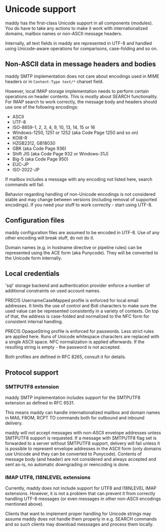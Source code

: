# Unicode support

maddy has the first-class Unicode support in all components (modules). You do
have to take any actions to make it work with internationalized domains,
mailbox names or non-ASCII message headers.

Internally, all text fields in maddy are represented in UTF-8 and handled using
Unicode-aware operations for comparisons, case-folding and so on.

## Non-ASCII data in message headers and bodies

maddy SMTP implementation does not care about encodings used in MIME headers or
in `Content-Type text/*` charset field.

However, local IMAP storage implementation needs to perform certain operations
on header contents. This is mostly about SEARCH functionality. For IMAP search
to work correctly, the message body and headers should use one of the following
encodings:

- ASCII
- UTF-8
- ISO-8859-1, 2, 3, 4, 9, 10, 13, 14, 15 or 16
- Windows-1250, 1251 or 1252 (aka Code Page 1250 and so on)
- KOI8-R
- HZGB2312, GB18030
- GBK (aka Code Page 936)
- Shift JIS (aka Code Page 932 or Windows-31J)
- Big-5 (aka Code Page 950)
- EUC-JP
- ISO-2022-JP

If mailbox includes a message with any encoding not listed here, search
commands will fail.

Behavior regarding handling of non-Unicode encodings is not considered stable
and may change between versions (including removal of supported encodings). If
you need your stuff to work correctly - start using UTF-8.

## Configuration files

maddy configuration files are assumed to be encoded in UTF-8. Use of any other
encoding will break stuff, do not do it.

Domain names (e.g. in hostname directive or pipeline rules) can be represented
using the ACE form (aka Punycode). They will be converted to the Unicode form
internally.

## Local credentials

'sql' storage backend and authentication provider enforce a number of additional
constraints on used account names.

PRECIS UsernameCaseMapped profile is enforced for local email addresses.
It limits the use of control and Bidi characters to make sure the used value
can be represented consistently in a variety of contexts. On top of that, the
address is case-folded and normalized to the NFC form for consistent internal
handling.

PRECIS OpaqueString profile is enforced for passwords. Less strict rules are
applied here. Runs of Unicode whitespace characters are replaced with a single
ASCII space. NFC normalization is applied afterwards. If the resulting string
is empty - the password is not accepted.

Both profiles are defined in RFC 8265, consult it for details.

## Protocol support

### SMTPUTF8 extension

maddy SMTP implementation includes support for the SMTPUTF8 extension as
defined in RFC 6531.

This means maddy can handle internationalized mailbox and domain names in MAIL
FROM, RCPT TO commands both for outbound and inbound delivery.

maddy will not accept messages with non-ASCII envelope addresses unless
SMTPUTF8 support is requested. If a message with SMTPUTF8 flag set is forwarded
to a server without SMTPUTF8 support, delivery will fail unless it is possible
to represent envelope addresses in the ASCII form (only domains use Unicode and
they can be converted to Punycode). Contents of message body (and header) are
not considered and always accepted and sent as-is, no automatic downgrading or
reencoding is done.

### IMAP UTF8, I18NLEVEL extensions

Currently, maddy does not include support for UTF8 and I18NLEVEL IMAP
extensions. However, it is not a problem that can prevent it from correctly
handling UTF-8 messages (or even messages in other non-ASCII encodings
mentioned above).

Clients that want to implement proper handling for Unicode strings may assume
maddy does not handle them properly in e.g. SEARCH commands and so such clients
may download messsages and process them locally.
